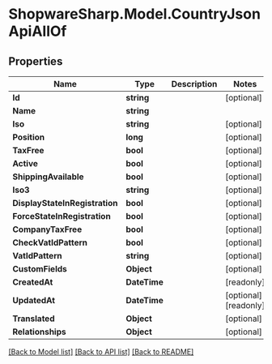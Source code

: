 # ShopwareSharp.Model.CountryJsonApiAllOf

## Properties

Name | Type | Description | Notes
------------ | ------------- | ------------- | -------------
**Id** | **string** |  | [optional] 
**Name** | **string** |  | 
**Iso** | **string** |  | [optional] 
**Position** | **long** |  | [optional] 
**TaxFree** | **bool** |  | [optional] 
**Active** | **bool** |  | [optional] 
**ShippingAvailable** | **bool** |  | [optional] 
**Iso3** | **string** |  | [optional] 
**DisplayStateInRegistration** | **bool** |  | [optional] 
**ForceStateInRegistration** | **bool** |  | [optional] 
**CompanyTaxFree** | **bool** |  | [optional] 
**CheckVatIdPattern** | **bool** |  | [optional] 
**VatIdPattern** | **string** |  | [optional] 
**CustomFields** | **Object** |  | [optional] 
**CreatedAt** | **DateTime** |  | [readonly] 
**UpdatedAt** | **DateTime** |  | [optional] [readonly] 
**Translated** | **Object** |  | [optional] 
**Relationships** | **Object** |  | [optional] 

[[Back to Model list]](../README.md#documentation-for-models) [[Back to API list]](../README.md#documentation-for-api-endpoints) [[Back to README]](../README.md)

